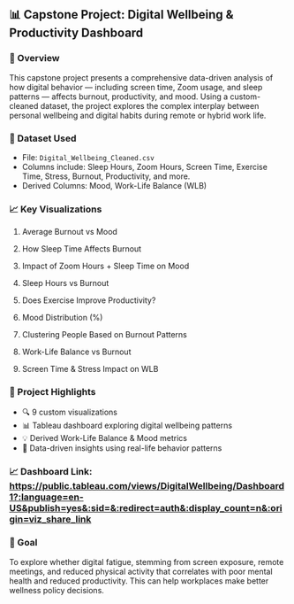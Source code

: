 ## 📊 Capstone Project: Digital Wellbeing & Productivity Dashboard

### 🧠 Overview
This capstone project presents a comprehensive data-driven analysis of how digital behavior — including screen time, Zoom usage, and sleep patterns — affects burnout, productivity, and mood. Using a custom-cleaned dataset, the project explores the complex interplay between personal wellbeing and digital habits during remote or hybrid work life.

### 📂 Dataset Used
- File: `Digital_Wellbeing_Cleaned.csv`
- Columns include: Sleep Hours, Zoom Hours, Screen Time, Exercise Time, Stress, Burnout, Productivity, and more.
- Derived Columns: Mood, Work-Life Balance (WLB)
  
### 📈 Key Visualizations
1) Average Burnout vs Mood

2) How Sleep Time Affects Burnout

3) Impact of Zoom Hours + Sleep Time on Mood

4) Sleep Hours vs Burnout

5) Does Exercise Improve Productivity?

6) Mood Distribution (%)

7) Clustering People Based on Burnout Patterns

8) Work-Life Balance vs Burnout

9) Screen Time & Stress Impact on WLB



### 📌 Project Highlights
- 🔍 9 custom visualizations
- 📊 Tableau dashboard exploring digital wellbeing patterns
- 💡 Derived Work-Life Balance & Mood metrics
- 📁 Data-driven insights using real-life behavior patterns

### 📈 Dashboard Link: https://public.tableau.com/views/DigitalWellbeing/Dashboard1?:language=en-US&publish=yes&:sid=&:redirect=auth&:display_count=n&:origin=viz_share_link
  
### 🎯 Goal
To explore whether digital fatigue, stemming from screen exposure, remote meetings, and reduced physical activity that correlates with poor mental health and reduced productivity. This can help workplaces make better wellness policy decisions.

